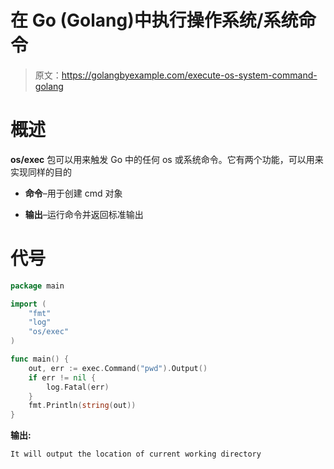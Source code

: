 # 在 Go (Golang)中执行操作系统/系统命令

> 原文：<https://golangbyexample.com/execute-os-system-command-golang>

# **概述**

**os/exec** 包可以用来触发 Go 中的任何 os 或系统命令。它有两个功能，可以用来实现同样的目的

*   **命令**–用于创建 cmd 对象

*   **输出**–运行命令并返回标准输出

# **代号**

```go
package main

import (
    "fmt"
    "log"
    "os/exec"
)

func main() {
    out, err := exec.Command("pwd").Output()
    if err != nil {
        log.Fatal(err)
    }
    fmt.Println(string(out))
}
```

**输出:**

```go
It will output the location of current working directory
```